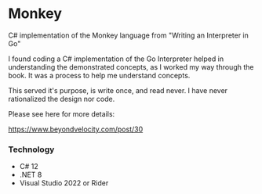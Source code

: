 # Monkey

C# implementation of the Monkey language from "Writing an Interpreter in Go"

I found coding a C# implementation of the Go Interpreter helped in understanding the demonstrated concepts, as I worked my way through the book. It was a process to help me understand concepts.

This served it's purpose, is write once, and read never. I have never rationalized the design nor code.

Please see here for more details:

https://www.beyondvelocity.com/post/30

### Technology

- C# 12
- .NET 8
- Visual Studio 2022 or Rider

